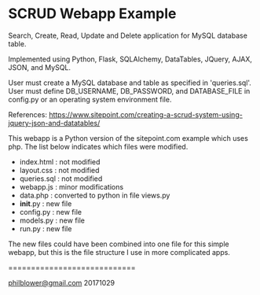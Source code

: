 # SCRUD Webapp Example

Search, Create, Read, Update and Delete application for MySQL database table.

Implemented using Python, Flask, SQLAlchemy, DataTables, JQuery, AJAX, JSON, and MySQL.

User must create a MySQL database and table as specified in 'queries.sql'. User must define DB_USERNAME, DB_PASSWORD, and DATABASE_FILE in config.py or an operating system environment file.

References:
https://www.sitepoint.com/creating-a-scrud-system-using-jquery-json-and-datatables/

This webapp is a Python version of the sitepoint.com example which uses php. The list below indicates which files were modified.

* index.html : not modified
* layout.css : not modified
* queries.sql : not modified
* webapp.js : minor modifications
* data.php : converted to python in file views.py
* __init__.py : new file
* config.py : new file
* models.py : new file
* run.py : new file

The new files could have been combined into one file for this simple webapp, but this is the file structure I use in more complicated apps.

============================

philblower@gmail.com
20171029
